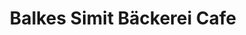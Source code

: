 ---
title: "Balkes Simit Bäckerei Cafe"
url: /nordheim/balkes-simit-baeckerei-cafe/
shop: Bäckerei
---